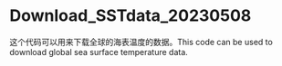 # Download_SSTdata_20230508
这个代码可以用来下载全球的海表温度的数据。This code can be used to download global sea surface temperature data.

